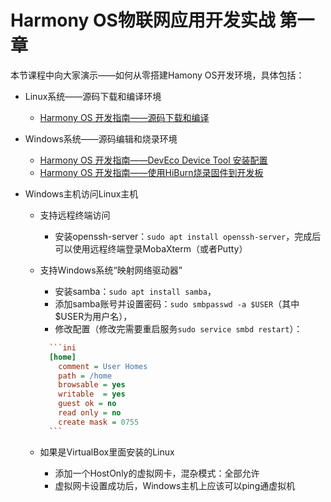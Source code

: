# Harmony OS物联网应用开发实战 第一章



本节课程中向大家演示——如何从零搭建Hamony OS开发环境，具体包括：

* Linux系统——源码下载和编译环境

  * [Harmony OS 开发指南——源码下载和编译](hos_source_code_download_and_compile.md)

* Windows系统——源码编辑和烧录环境

  * [Harmony OS 开发指南——DevEco Device Tool 安装配置](hos_source_code_download_and_compile.md)
  * [Harmony OS 开发指南——使用HiBurn烧录固件到开发板](hos_use_hiburn_download_firmware.md)

* Windows主机访问Linux主机

  * 支持远程终端访问

    * 安装openssh-server：`sudo apt install openssh-server`，完成后可以使用远程终端登录MobaXterm（或者Putty）

  * 支持Windows系统“映射网络驱动器”

    * 安装samba：`sudo apt install samba`，
    * 添加samba账号并设置密码：`sudo smbpasswd -a $USER`（其中$USER为用户名），
    * 修改配置（修改完需要重启服务`sudo service smbd restart`）：

    ~~~ini
      ```ini
      [home]
        comment = User Homes
        path = /home
        browsable = yes
        writable  = yes
        guest ok = no
        read only = no
        create mask = 0755
      ```
    ~~~

  * 如果是VirtualBox里面安装的Linux

    * 添加一个HostOnly的虚拟网卡，混杂模式：全部允许
    * 虚拟网卡设置成功后，Windows主机上应该可以ping通虚拟机


